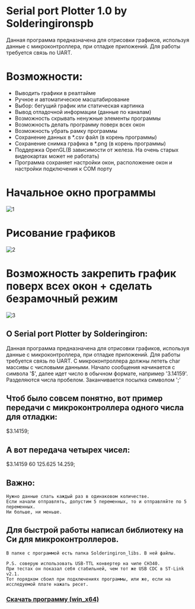 # Serial port Plotter 1.0 by Solderingironspb
Данная программа предназначена для отрисовки графиков, используя данные с микроконтроллера, при отладке приложений.  Для работы требуется связь по UART.
# Возможности:
* Выводить графики в реалтайме
* Ручное и автоматическое масштабирование
* Выбор: бегущий график или статическая картинка
* Вывод отладочной информации (данные по каналам)
* Возможность скрывать ненужные элементы программы
* Возможность делать программу поверх всех окон
* Возможность убрать рамку программы
* Сохранение данных в *.csv файл (в корень программы)
* Сохранение снимка графика в *.png (в корень программы)
* Поддержка OpenGL(В зависимости от железа. На очень старых видеокартах может не работать)
* Программа сохраняет настройки окон, расположение окон и настройки подключения к COM порту
  
# Начальное окно программы
![1](https://github.com/Solderingironspb/Serial_port_Plotter_by_Solderingironspb/assets/68805120/2110a826-41a1-4e22-99d8-be3e1d777a66)
# Рисование графиков
![2](https://github.com/Solderingironspb/Serial_port_Plotter_by_Solderingironspb/assets/68805120/4238d7bf-d9b3-4c0e-974c-3ee5c105e8ad)
# Возможность закрепить график поверх всех окон + сделать безрамочный режим
![3](https://github.com/Solderingironspb/Serial_port_Plotter_by_Solderingironspb/assets/68805120/ab41f0ed-7f1d-437f-89a3-272332c13f8e)
 
 ## О Serial port Plotter by Solderingiron:
 Данная программа предназначена для отрисовки графиков, используя данные с микроконтроллера, при отладке приложений.
 Для работы требуется связь по UART.
 С микроконтроллера должны лететь char массивы с числовыми данными.
 Начало сообщения начинается с символа '$', далее идет число в обычном формате,
 например '3.14159'. Разделяются числа пробелом. Заканчивается посылка символом ';'
 
 ## Чтоб было совсем понятно, вот пример передачи с микроконтроллера одного числа для отладки:
 $3.14159;
 ## А вот передача четырех чисел:
 $3.14159 60 125.625 14.259;
 ## Важно:

 ``` 
Нужно данные слать каждый раз в одинаковом количестве.
Если начали отправлять, допустим 5 переменных, то и отправляйте по 5 переменных.
Ни больше, ни меньше.
```

 ## Для быстрой работы написал библиотеку на Си для микроконтроллеров.
 
 ```
 В папке с программой есть папка Solderingiron_libs. В ней файлы.
```
```
P.S. соверую использовать USB-TTL конвертер на чипе CH340.
При тестах он показал себя стабильней, чем тот же USB CDC в ST-Link v2.1.
Тот порядком сбоил при подключениях программы, или же, если на исследуемой плате нажать ресет.
```

### [Скачать программу (win_x64)](https://github.com/Solderingironspb/Serial_port_Plotter_by_Solderingironspb/releases/download/v1.0/Serial_port_Plotter_v1.0_win_x64.zip)



 
